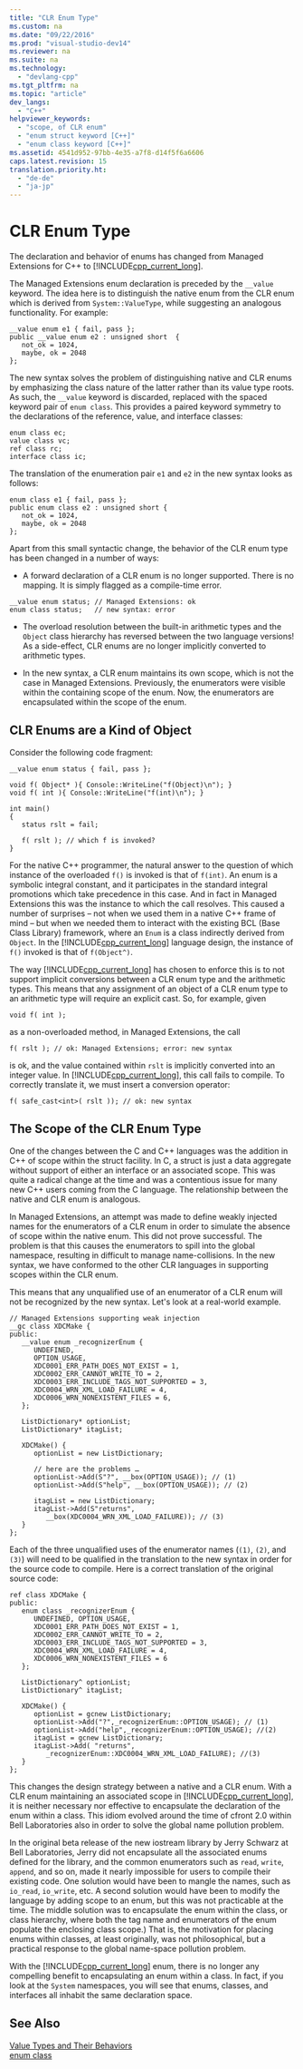```yaml
---
title: "CLR Enum Type"
ms.custom: na
ms.date: "09/22/2016"
ms.prod: "visual-studio-dev14"
ms.reviewer: na
ms.suite: na
ms.technology: 
  - "devlang-cpp"
ms.tgt_pltfrm: na
ms.topic: "article"
dev_langs: 
  - "C++"
helpviewer_keywords: 
  - "scope, of CLR enum"
  - "enum struct keyword [C++]"
  - "enum class keyword [C++]"
ms.assetid: 4541d952-97bb-4e35-a7f8-d14f5f6a6606
caps.latest.revision: 15
translation.priority.ht: 
  - "de-de"
  - "ja-jp"
---
```

# CLR Enum Type
The declaration and behavior of enums has changed from Managed Extensions for C++ to [!INCLUDE[cpp_current_long](../vs140/includes/cpp_current_long_md.md)].  
  
 The Managed Extensions enum declaration is preceded by the `__value` keyword. The idea here is to distinguish the native enum from the CLR enum which is derived from `System::ValueType`, while suggesting an analogous functionality. For example:  
  
```  
__value enum e1 { fail, pass };  
public __value enum e2 : unsigned short  {   
   not_ok = 1024,   
   maybe, ok = 2048   
};  
```  
  
 The new syntax solves the problem of distinguishing native and CLR enums by emphasizing the class nature of the latter rather than its value type roots. As such, the `__value` keyword is discarded, replaced with the spaced keyword pair of `enum class`. This provides a paired keyword symmetry to the declarations of the reference, value, and interface classes:  
  
```  
enum class ec;  
value class vc;  
ref class rc;  
interface class ic;  
```  
  
 The translation of the enumeration pair `e1` and `e2` in the new syntax looks as follows:  
  
```  
enum class e1 { fail, pass };  
public enum class e2 : unsigned short {   
   not_ok = 1024,  
   maybe, ok = 2048   
};  
```  
  
 Apart from this small syntactic change, the behavior of the CLR enum type has been changed in a number of ways:  
  
-   A forward declaration of a CLR enum is no longer supported. There is no mapping. It is simply flagged as a compile-time error.  
  
```  
__value enum status; // Managed Extensions: ok  
enum class status;   // new syntax: error  
```  
  
-   The overload resolution between the built-in arithmetic types and the `Object` class hierarchy has reversed between the two language versions! As a side-effect, CLR enums are no longer implicitly converted to arithmetic types.  
  
-   In the new syntax, a CLR enum maintains its own scope, which is not the case in Managed Extensions. Previously, the enumerators were visible within the containing scope of the enum. Now, the enumerators are encapsulated within the scope of the enum.  
  
## CLR Enums are a Kind of Object  
 Consider the following code fragment:  
  
```  
__value enum status { fail, pass };  
  
void f( Object* ){ Console::WriteLine("f(Object)\n"); }  
void f( int ){ Console::WriteLine("f(int)\n"); }  
  
int main()  
{  
   status rslt = fail;  
  
   f( rslt ); // which f is invoked?  
}  
```  
  
 For the native C++ programmer, the natural answer to the question of which instance of the overloaded `f()` is invoked is that of `f(int)`. An enum is a symbolic integral constant, and it participates in the standard integral promotions which take precedence in this case.  And in fact in Managed Extensions this was the instance to which the call resolves. This caused a number of surprises – not when we used them in a native C++ frame of mind – but when we needed them to interact with the existing BCL (Base Class Library) framework, where an `Enum` is a class indirectly derived from `Object`. In the [!INCLUDE[cpp_current_long](../vs140/includes/cpp_current_long_md.md)] language design, the instance of `f()` invoked is that of `f(Object^)`.  
  
 The way [!INCLUDE[cpp_current_long](../vs140/includes/cpp_current_long_md.md)] has chosen to enforce this is to not support implicit conversions between a CLR enum type and the arithmetic types. This means that any assignment of an object of a CLR enum type to an arithmetic type will require an explicit cast. So, for example, given  
  
```  
void f( int );  
```  
  
 as a non-overloaded method, in Managed Extensions, the call  
  
```  
f( rslt ); // ok: Managed Extensions; error: new syntax  
```  
  
 is ok, and the value contained within `rslt` is implicitly converted into an integer value. In [!INCLUDE[cpp_current_long](../vs140/includes/cpp_current_long_md.md)], this call fails to compile. To correctly translate it, we must insert a conversion operator:  
  
```  
f( safe_cast<int>( rslt )); // ok: new syntax  
```  
  
## The Scope of the CLR Enum Type  
 One of the changes between the C and C++ languages was the addition in C++ of scope within the struct facility. In C, a struct is just a data aggregate without support of either an interface or an associated scope. This was quite a radical change at the time and was a contentious issue for many new C++ users coming from the C language. The relationship between the native and CLR enum is analogous.  
  
 In Managed Extensions, an attempt was made to define weakly injected names for the enumerators of a CLR enum in order to simulate the absence of scope within the native enum. This did not prove successful. The problem is that this causes the enumerators to spill into the global namespace, resulting in difficult to manage name-collisions. In the new syntax, we have conformed to the other CLR languages in supporting scopes within the CLR enum.  
  
 This means that any unqualified use of an enumerator of a CLR enum will not be recognized by the new syntax. Let's look at a real-world example.  
  
```  
// Managed Extensions supporting weak injection  
__gc class XDCMake {  
public:  
   __value enum _recognizerEnum {   
      UNDEFINED,  
      OPTION_USAGE,   
      XDC0001_ERR_PATH_DOES_NOT_EXIST = 1,  
      XDC0002_ERR_CANNOT_WRITE_TO = 2,  
      XDC0003_ERR_INCLUDE_TAGS_NOT_SUPPORTED = 3,  
      XDC0004_WRN_XML_LOAD_FAILURE = 4,  
      XDC0006_WRN_NONEXISTENT_FILES = 6,  
   };  
  
   ListDictionary* optionList;  
   ListDictionary* itagList;  
  
   XDCMake() {  
      optionList = new ListDictionary;  
  
      // here are the problems …  
      optionList->Add(S"?", __box(OPTION_USAGE)); // (1)  
      optionList->Add(S"help", __box(OPTION_USAGE)); // (2)  
  
      itagList = new ListDictionary;  
      itagList->Add(S"returns",   
         __box(XDC0004_WRN_XML_LOAD_FAILURE)); // (3)  
   }  
};  
```  
  
 Each of the three unqualified uses of the enumerator names (`(1)`, `(2)`, and `(3)`) will need to be qualified in the translation to the new syntax in order for the source code to compile. Here is a correct translation of the original source code:  
  
```  
ref class XDCMake {  
public:  
   enum class _recognizerEnum {  
      UNDEFINED, OPTION_USAGE,   
      XDC0001_ERR_PATH_DOES_NOT_EXIST = 1,  
      XDC0002_ERR_CANNOT_WRITE_TO = 2,  
      XDC0003_ERR_INCLUDE_TAGS_NOT_SUPPORTED = 3,  
      XDC0004_WRN_XML_LOAD_FAILURE = 4,  
      XDC0006_WRN_NONEXISTENT_FILES = 6  
   };  
  
   ListDictionary^ optionList;  
   ListDictionary^ itagList;  
  
   XDCMake() {  
      optionList = gcnew ListDictionary;  
      optionList->Add("?",_recognizerEnum::OPTION_USAGE); // (1)  
      optionList->Add("help",_recognizerEnum::OPTION_USAGE); //(2)  
      itagList = gcnew ListDictionary;  
      itagList->Add( "returns",   
         _recognizerEnum::XDC0004_WRN_XML_LOAD_FAILURE); //(3)  
   }  
};  
```  
  
 This changes the design strategy between a native and a CLR enum. With a CLR enum maintaining an associated scope in [!INCLUDE[cpp_current_long](../vs140/includes/cpp_current_long_md.md)], it is neither necessary nor effective to encapsulate the declaration of the enum within a class. This idiom evolved around the time of cfront 2.0 within Bell Laboratories also in order to solve the global name pollution problem.  
  
 In the original beta release of the new iostream library by Jerry Schwarz at Bell Laboratories, Jerry did not encapsulate all the associated enums defined for the library, and the common enumerators such as `read`, `write`, `append`, and so on, made it nearly impossible for users to compile their existing code. One solution would have been to mangle the names, such as `io_read`, `io_write`, etc. A second solution would have been to modify the language by adding scope to an enum, but this was not practicable at the time. The middle solution was to encapsulate the enum within the class, or class hierarchy, where both the tag name and enumerators of the enum populate the enclosing class scope.) That is, the motivation for placing enums within classes, at least originally, was not philosophical, but a practical response to the global name-space pollution problem.  
  
 With the [!INCLUDE[cpp_current_long](../vs140/includes/cpp_current_long_md.md)] enum, there is no longer any compelling benefit to encapsulating an enum within a class. In fact, if you look at the `System` namespaces, you will see that enums, classes, and interfaces all inhabit the same declaration space.  
  
## See Also  
 [Value Types and Their Behaviors](../vs140/value-types-and-their-behaviors--c---cli-.md)   
 [enum class](../vs140/enum-class---c---component-extensions-.md)